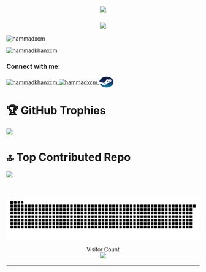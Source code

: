 <h1 align="center">
  <a href="https://git.io/typing-svg">
    <img src="https://readme-typing-svg.herokuapp.com/?lines=Hello,+There!+👋;This+is+HK.;Software+Engineer;Nice+to+meet+you!&center=true&size=30">
  </a>
</h1>
<div class = "header" align = "center">
  <img src = "https://media.giphy.com/media/v1.Y2lkPTc5MGI3NjExczVqcTF0ZHRqcnlvMWtsanh5OGJ1dTkxeDBhdzR6YzQ2aDNobjFrZiZlcD12MV9naWZzX3NlYXJjaCZjdD1n/bGgsc5mWoryfgKBx1u/giphy.gif" width = 200>
</div>

<p align="left">
  <img src="https://komarev.com/ghpvc/?username=hammadxcm&label=Profile%20views&color=0e75b6&style=flat" alt="hammadxcm" />
</p>

<p align="left">
  <a href="https://twitter.com/hammadkhanxcm" target="blank">
    <img src="https://img.shields.io/twitter/follow/hammadkhanxcm?logo=twitter&style=for-the-badge" alt="hammadkhanxcm" />
  </a>
</p>

<h3 align="left">Connect with me:</h3>
<p align="left">
  <a href="https://twitter.com/hammadkhanxcm" target="blank">
    <img align="center" src="https://raw.githubusercontent.com/rahuldkjain/github-profile-readme-generator/master/src/images/icons/Social/twitter.svg" alt="hammadkhanxcm" height="30" width="40" />
  </a>
  <a href="https://linkedin.com/in/hammadxcm" target="blank">
    <img align="center" src="https://raw.githubusercontent.com/rahuldkjain/github-profile-readme-generator/master/src/images/icons/Social/linked-in-alt.svg" alt="hammadxcm" height="30" width="40" />
  </a>
  <a href="https://steamcommunity.com/id/__hk__" target="blank">
    <img align="center" src="https://raw.githubusercontent.com/github/explore/84354664714c333c785c6f2cb9b77d2514014ef8/topics/steam/steam.png" alt="hammadxcm" height="30" width="40" />
  </a>
</p>

# 🏆 GitHub Trophies
![](https://github-profile-trophy.vercel.app/?username=hammadxcm&theme=darkhub&no-frame=false&no-bg=false&margin-w=4)



# 🔝 Top Contributed Repo
![](https://github-contributor-stats.vercel.app/api?username=hammadxcm&limit=5&theme=dark&combine_all_yearly_contributions=true)
<br/><br/><br/>

<img src="https://raw.githubusercontent.com/hammadxcm/hammadxcm/output/snake.svg" alt="Snake animation" />

<p align="center"> 
  Visitor Count<br>
  <img src="https://profile-counter.glitch.me/hammadxcm/count.svg" />
</p>

<hr>
<p alig